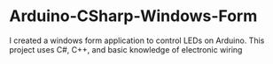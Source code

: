 # Arduino-CSharp-Windows-Form
I created a windows form application to control LEDs on Arduino. This project uses C#, C++, and basic knowledge of electronic wiring
